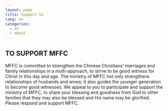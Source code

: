 ```yaml
---
layout: page
title: Support Us
lang: en
categories: 
  - en
  - about
---
```


TO SUPPORT MFFC
---------------
MFFC is committed to strengthen the Chinese Christians’ marriages and
family relationships in a multi-approach, to strive to be good witness
for Christ in this day and age. The ministry of MFFC not only
strengthens relationships of husbands and wives; it also guides the
younger generation to become good witnesses. We appeal to you to
participate and support the ministry of MFFC, to share your blessing and
goodness from God to other families that they may also be blessed and
His name may be glorified. Please respond and support MFFC.
